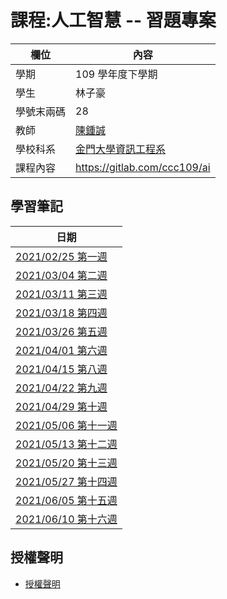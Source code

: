 # 課程:人工智慧 -- 習題專案

欄位 | 內容
-----|--------
學期 | 109 學年度下學期
學生 |  林子豪
學號末兩碼 | 28
教師 | [陳鍾誠](https://www.nqu.edu.tw/educsie/index.php?act=blog&code=list&ids=4)
學校科系 | [金門大學資訊工程系](https://www.nqu.edu.tw/educsie/index.php)
課程內容 | <https://gitlab.com/ccc109/ai>

## 學習筆記

日期 |
---- |
[2021/02/25 第一週](./筆記/week01.md) |
[2021/03/04 第二週](./筆記/week02.md) |
[2021/03/11 第三週](./筆記/week03.md) |  
[2021/03/18 第四週](./筆記/week04.md) |
[2021/03/26 第五週](./筆記/week05.md) |
[2021/04/01 第六週](./筆記/week06.md) |
[2021/04/15 第八週](./筆記/week08.md) |
[2021/04/22 第九週](./筆記/week09.md) |
[2021/04/29 第十週](./筆記/week10.md) |
[2021/05/06 第十一週](./筆記/week11.md) |
[2021/05/13 第十二週](./筆記/week12.md) |
[2021/05/20 第十三週](./筆記/week13.md) |
[2021/05/27 第十四週](./筆記/week14.md) |
[2021/06/05 第十五週](./筆記/week15.md) |
[2021/06/10 第十六週](./筆記/week16.md) |

## 授權聲明

* [授權聲明](./LICENSE.md)
